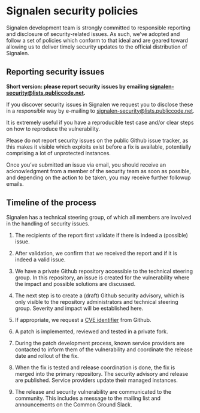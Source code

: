 # Signalen security policies

Signalen development team is strongly committed to responsible reporting and disclosure of security-related issues. As such, we’ve adopted and follow a set of policies which conform to that ideal and are geared toward allowing us to deliver timely security updates to the official distribution of Signalen.

## Reporting security issues

**Short version: please report security issues by emailing signalen-security@lists.publiccode.net.**

If you discover security issues in Signalen we request you to disclose these in a *responsible* way by e-mailing to signalen-security@lists.publiccode.net.

It is extremely useful if you have a reproducible test case and/or clear steps on how to reproduce the vulnerability.

Please do not report security issues on the public Github issue tracker, as this makes it visible which exploits exist before a fix is available, potentially comprising a lot of unprotected instances.

Once you’ve submitted an issue via email, you should receive an acknowledgment from a member of the security team as soon as possible, and depending on the action to be taken, you may receive further followup emails.

## Timeline of the process

Signalen has a technical steering group, of which all members are involved in the handling of security issues.

1. The recipients of the report first validate if there is indeed a (possible) issue.

2. After validation, we confirm that we received the report and if it is indeed a valid issue.

3. We have a private Github repository accessible to the technical steering group. In this repository, an issue is created for the vulnerability where the impact and possible solutions are discussed.

4. The next step is to create a (draft) Github security advisory, which is only visible to the repository administrators and technical steering group. Severity and impact will be established here.

5. If appropriate, we request a [CVE identifier](https://cve.mitre.org/cve/identifiers/) from Github.

6. A patch is implemented, reviewed and tested in a private fork.

7. During the patch development process, known service providers are contacted to inform them of the vulnerability and coordinate the release date and rollout of the fix.

8. When the fix is tested and release coordination is done, the fix is merged into the primary repository. The security advisory and release are published. Service providers update their managed instances.

9. The release and security vulnerability are communicated to the community. This includes a message to the mailing list and announcements on the Common Ground Slack.
